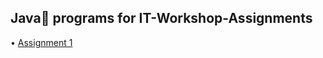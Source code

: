 ## Java🍵 programs for IT-Workshop-Assignments

• [Assignment 1](https://github.com/RiddhiRaj/IT-Workshop-Assignments/tree/master/Assignment1)
